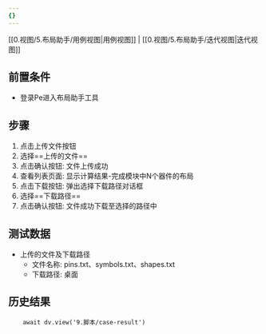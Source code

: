 ```yaml
---
{}
---
```


[[0.视图/5.布局助手/用例视图|用例视图]] | [[0.视图/5.布局助手/迭代视图|迭代视图]]

## 前置条件

- 登录Pe进入布局助手工具

## 步骤

1. 点击上传文件按钮
2. 选择==上传的文件== 
3. 点击确认按钮: 文件上传成功
4. 查看列表页面: 显示计算结果-完成模块中N个器件的布局
5. 点击下载按钮: 弹出选择下载路径对话框
6. 选择==下载路径== 
7. 点击确认按钮: 文件成功下载至选择的路径中

## 测试数据

- 上传的文件及下载路径
	- 文件名称: pins.txt、symbols.txt、shapes.txt
	- 下载路径: 桌面

## 历史结果

```dataviewjs
    await dv.view('9.脚本/case-result')
```
